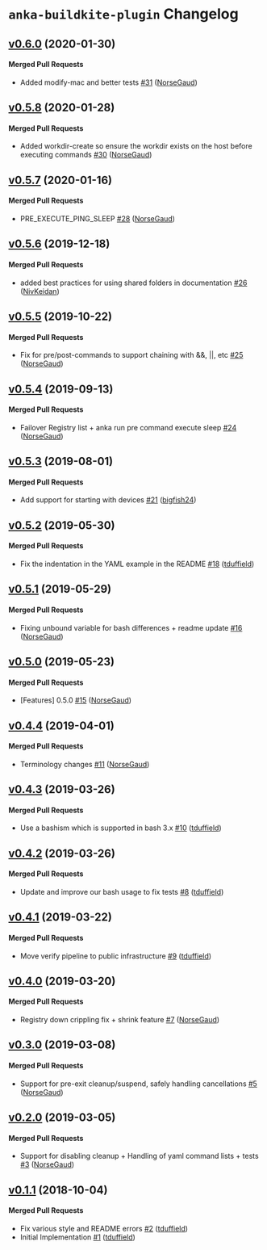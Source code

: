 # `anka-buildkite-plugin` Changelog

<!-- latest_release 0.6.0 -->
## [v0.6.0](https://github.com/chef/anka-buildkite-plugin/tree/v0.6.0) (2020-01-30)

#### Merged Pull Requests
- Added modify-mac and better tests [#31](https://github.com/chef/anka-buildkite-plugin/pull/31) ([NorseGaud](https://github.com/NorseGaud))
<!-- latest_release -->

## [v0.5.8](https://github.com/chef/anka-buildkite-plugin/tree/v0.5.8) (2020-01-28)

#### Merged Pull Requests
- Added workdir-create so ensure the workdir exists on the host before executing commands [#30](https://github.com/chef/anka-buildkite-plugin/pull/30) ([NorseGaud](https://github.com/NorseGaud))

## [v0.5.7](https://github.com/chef/anka-buildkite-plugin/tree/v0.5.7) (2020-01-16)

#### Merged Pull Requests
- PRE_EXECUTE_PING_SLEEP [#28](https://github.com/chef/anka-buildkite-plugin/pull/28) ([NorseGaud](https://github.com/NorseGaud))

## [v0.5.6](https://github.com/chef/anka-buildkite-plugin/tree/v0.5.6) (2019-12-18)

#### Merged Pull Requests
- added best practices for using shared folders in documentation [#26](https://github.com/chef/anka-buildkite-plugin/pull/26) ([NivKeidan](https://github.com/NivKeidan))

## [v0.5.5](https://github.com/chef/anka-buildkite-plugin/tree/v0.5.5) (2019-10-22)

#### Merged Pull Requests
- Fix for pre/post-commands to support chaining with &amp;&amp;, ||, etc [#25](https://github.com/chef/anka-buildkite-plugin/pull/25) ([NorseGaud](https://github.com/NorseGaud))

## [v0.5.4](https://github.com/chef/anka-buildkite-plugin/tree/v0.5.4) (2019-09-13)

#### Merged Pull Requests
- Failover Registry list + anka run pre command execute sleep [#24](https://github.com/chef/anka-buildkite-plugin/pull/24) ([NorseGaud](https://github.com/NorseGaud))

## [v0.5.3](https://github.com/chef/anka-buildkite-plugin/tree/v0.5.3) (2019-08-01)

#### Merged Pull Requests
- Add support for starting with devices [#21](https://github.com/chef/anka-buildkite-plugin/pull/21) ([bigfish24](https://github.com/bigfish24))

## [v0.5.2](https://github.com/chef/anka-buildkite-plugin/tree/v0.5.2) (2019-05-30)

#### Merged Pull Requests
- Fix the indentation in the YAML example in the README [#18](https://github.com/chef/anka-buildkite-plugin/pull/18) ([tduffield](https://github.com/tduffield))

## [v0.5.1](https://github.com/chef/anka-buildkite-plugin/tree/v0.5.1) (2019-05-29)

#### Merged Pull Requests
- Fixing unbound variable for bash differences + readme update [#16](https://github.com/chef/anka-buildkite-plugin/pull/16) ([NorseGaud](https://github.com/NorseGaud))

## [v0.5.0](https://github.com/chef/anka-buildkite-plugin/tree/v0.5.0) (2019-05-23)

#### Merged Pull Requests
- [Features] 0.5.0 [#15](https://github.com/chef/anka-buildkite-plugin/pull/15) ([NorseGaud](https://github.com/NorseGaud))

## [v0.4.4](https://github.com/chef/anka-buildkite-plugin/tree/v0.4.4) (2019-04-01)

#### Merged Pull Requests
- Terminology changes [#11](https://github.com/chef/anka-buildkite-plugin/pull/11) ([NorseGaud](https://github.com/NorseGaud))

## [v0.4.3](https://github.com/chef/anka-buildkite-plugin/tree/v0.4.3) (2019-03-26)

#### Merged Pull Requests
- Use a bashism which is supported in bash 3.x [#10](https://github.com/chef/anka-buildkite-plugin/pull/10) ([tduffield](https://github.com/tduffield))

## [v0.4.2](https://github.com/chef/anka-buildkite-plugin/tree/v0.4.2) (2019-03-26)

#### Merged Pull Requests
- Update and improve our bash usage to fix tests [#8](https://github.com/chef/anka-buildkite-plugin/pull/8) ([tduffield](https://github.com/tduffield))

## [v0.4.1](https://github.com/chef/anka-buildkite-plugin/tree/v0.4.1) (2019-03-22)

#### Merged Pull Requests
- Move verify pipeline to public infrastructure [#9](https://github.com/chef/anka-buildkite-plugin/pull/9) ([tduffield](https://github.com/tduffield))

## [v0.4.0](https://github.com/chef/anka-buildkite-plugin/tree/v0.4.0) (2019-03-20)

#### Merged Pull Requests
- Registry down crippling fix + shrink feature [#7](https://github.com/chef/anka-buildkite-plugin/pull/7) ([NorseGaud](https://github.com/NorseGaud))

## [v0.3.0](https://github.com/chef/anka-buildkite-plugin/tree/v0.3.0) (2019-03-08)

#### Merged Pull Requests
- Support for pre-exit cleanup/suspend, safely handling cancellations [#5](https://github.com/chef/anka-buildkite-plugin/pull/5) ([NorseGaud](https://github.com/NorseGaud))

## [v0.2.0](https://github.com/chef/anka-buildkite-plugin/tree/v0.2.0) (2019-03-05)

#### Merged Pull Requests
- Support for disabling cleanup + Handling of yaml command lists + tests [#3](https://github.com/chef/anka-buildkite-plugin/pull/3) ([NorseGaud](https://github.com/NorseGaud))

## [v0.1.1](https://github.com/chef/anka-buildkite-plugin/tree/v0.1.1) (2018-10-04)

#### Merged Pull Requests
- Fix various style and README errors [#2](https://github.com/chef/anka-buildkite-plugin/pull/2) ([tduffield](https://github.com/tduffield))
- Initial Implementation [#1](https://github.com/chef/anka-buildkite-plugin/pull/1) ([tduffield](https://github.com/tduffield))